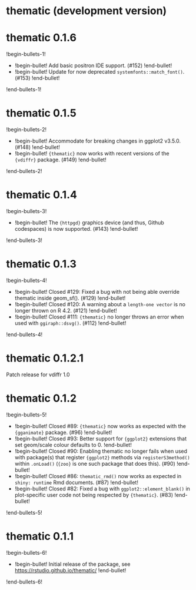 # thematic (development version)

# thematic 0.1.6

!begin-bullets-1!

-   !begin-bullet!
    Add basic positron IDE support. (#152)
    !end-bullet!
-   !begin-bullet!
    Update for now deprecated `systemfonts::match_font()`. (#153)
    !end-bullet!

!end-bullets-1!

# thematic 0.1.5

!begin-bullets-2!

-   !begin-bullet!
    Accommodate for breaking changes in ggplot2 v3.5.0. (#148)
    !end-bullet!
-   !begin-bullet!
    `{thematic}` now works with recent versions of the `{vdiffr}`
    package. (#149)
    !end-bullet!

!end-bullets-2!

# thematic 0.1.4

!begin-bullets-3!

-   !begin-bullet!
    The `{httpgd}` graphics device (and thus, Github codespaces) is now
    supported. (#143)
    !end-bullet!

!end-bullets-3!

# thematic 0.1.3

!begin-bullets-4!

-   !begin-bullet!
    Closed #129: Fixed a bug with not being able override thematic
    inside geom_sf(). (#129)
    !end-bullet!
-   !begin-bullet!
    Closed #120: A warning about a `length-one vector` is no longer
    thrown on R 4.2. (#121)
    !end-bullet!
-   !begin-bullet!
    Closed #111: `{thematic}` no longer throws an error when used with
    `ggiraph::dsvg()`. (#112)
    !end-bullet!

!end-bullets-4!

# thematic 0.1.2.1

Patch release for vdiffr 1.0

# thematic 0.1.2

!begin-bullets-5!

-   !begin-bullet!
    Closed #89: `{thematic}` now works as expected with the
    `{gganimate}` package. (#96)
    !end-bullet!
-   !begin-bullet!
    Closed #93: Better support for `{ggplot2}` extensions that set
    geom/scale colour defaults to 0.
    !end-bullet!
-   !begin-bullet!
    Closed #90: Enabling thematic no longer fails when used with
    package(s) that register `{ggplot2}` methods via
    `registerS3method()` within `.onLoad()` (`{zoo}` is one such package
    that does this). (#90)
    !end-bullet!
-   !begin-bullet!
    Closed #86: `thematic_rmd()` now works as expected in
    `shiny: runtime` Rmd documents. (#87)
    !end-bullet!
-   !begin-bullet!
    Closed #82: Fixed a bug with `ggplot2::element_blank()` in
    plot-specific user code not being respected by `{thematic}`. (#83)
    !end-bullet!

!end-bullets-5!

# thematic 0.1.1

!begin-bullets-6!

-   !begin-bullet!
    Initial release of the package, see
    https://rstudio.github.io/thematic/
    !end-bullet!

!end-bullets-6!
